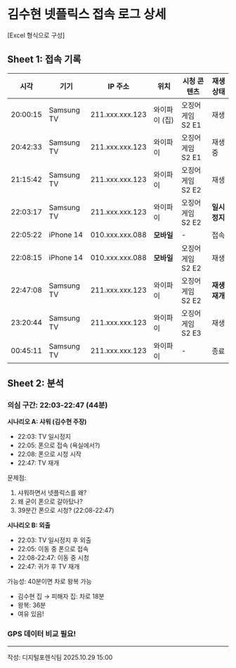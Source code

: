 # 김수현 넷플릭스 접속 로그 상세

[Excel 형식으로 구성]

## Sheet 1: 접속 기록

| 시각 | 기기 | IP 주소 | 위치 | 시청 콘텐츠 | 재생상태 |
|------|------|---------|------|-------------|----------|
| 20:00:15 | Samsung TV | 211.xxx.xxx.123 | 와이파이 (집) | 오징어게임 S2 E1 | 재생 |
| 20:42:33 | Samsung TV | 211.xxx.xxx.123 | 와이파이 | 오징어게임 S2 E1 | 재생 중 |
| 21:15:42 | Samsung TV | 211.xxx.xxx.123 | 와이파이 | 오징어게임 S2 E2 | 재생 |
| 22:03:17 | Samsung TV | 211.xxx.xxx.123 | 와이파이 | 오징어게임 S2 E2 | **일시정지** |
| 22:05:22 | iPhone 14 | 010.xxx.xxx.088 | **모바일** | - | 접속 |
| 22:08:15 | iPhone 14 | 010.xxx.xxx.088 | **모바일** | 오징어게임 S2 E2 | 재생 |
| 22:47:08 | Samsung TV | 211.xxx.xxx.123 | 와이파이 | 오징어게임 S2 E2 | **재생 재개** |
| 23:20:44 | Samsung TV | 211.xxx.xxx.123 | 와이파이 | 오징어게임 S2 E3 | 재생 |
| 00:45:11 | Samsung TV | 211.xxx.xxx.123 | 와이파이 | - | 종료 |

## Sheet 2: 분석

### 의심 구간: 22:03-22:47 (44분)

**시나리오 A: 샤워 (김수현 주장)**
- 22:03: TV 일시정지
- 22:05: 폰으로 접속 (욕실에서?)
- 22:08: 폰으로 시청 시작
- 22:47: TV 재개

문제점:
1. 샤워하면서 넷플릭스를 왜?
2. 왜 굳이 폰으로 갈아탔나?
3. 39분간 폰으로 시청? (22:08-22:47)

**시나리오 B: 외출**
- 22:03: TV 일시정지 후 외출
- 22:05: 이동 중 폰으로 접속
- 22:08-22:47: 이동 중 시청
- 22:47: 귀가 후 TV 재개

가능성: 40분이면 차로 왕복 가능
- 김수현 집 → 피해자 집: 차로 18분
- 왕복: 36분
- 여유 있음!

### GPS 데이터 비교 필요!

---
작성: 디지털포렌식팀
2025.10.29 15:00